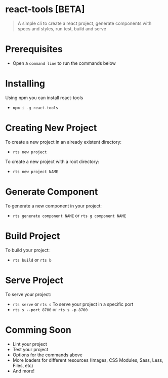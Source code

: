 # react-tools [BETA]
> A simple cli to create a react project, generate components with specs and styles, run test, build and serve

# Prerequisites
+ Open a `command line` to run the commands below

# Installing
Using npm you can install react-tools
+ `npm i -g react-tools`

# Creating New Project
To create a new project in an already existent directory:
+ `rts new project`

To create a new project with a root directory:
+ `rts new project NAME`

# Generate Component
To generate a new component in your project:
+ `rts generate component NAME` or `rts g component NAME`

# Build Project
To build your project:
+ `rts build` or `rts b`

# Serve Project
To serve your project:
+ `rts serve` or `rts s`
To serve your project in a specific port
+ `rts s --port 8700` or `rts s -p 8700`

# Comming Soon
+ Lint your project
+ Test your project
+ Options for the commands above
+ More loaders for different resources (Images, CSS Modules, Sass, Less, Files, etc)
+ And more!
